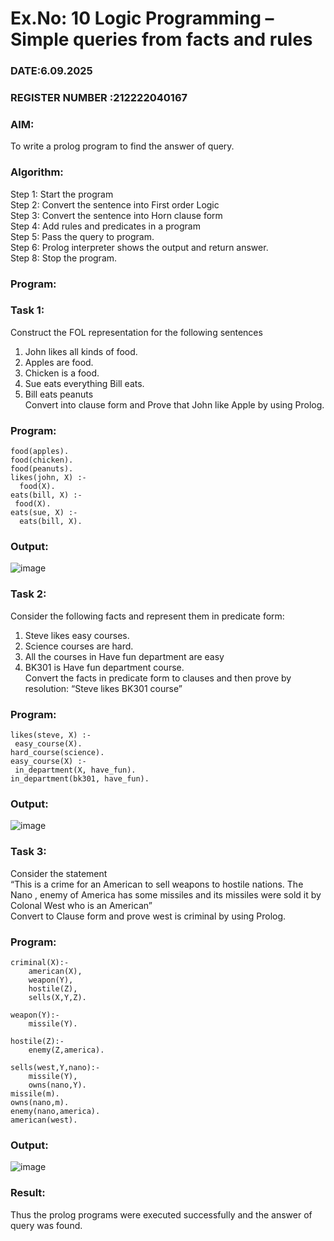 # Ex.No: 10  Logic Programming –  Simple queries from facts and rules
### DATE:6.09.2025                                                                           
### REGISTER NUMBER :212222040167
### AIM: 
To write a prolog program to find the answer of query. 
###  Algorithm:
 Step 1: Start the program <br> 
 Step 2: Convert the sentence into First order Logic  <br> 
 Step 3:  Convert the sentence into Horn clause form  <br> 
 Step 4: Add rules and predicates in a program   <br> 
 Step 5:  Pass the query to program. <br> 
 Step 6: Prolog interpreter shows the output and return answer. <br> 
 Step 8:  Stop the program.
### Program:
### Task 1:
Construct the FOL representation for the following sentences <br> 
1.	John likes all kinds of food.  <br> 
2.	Apples are food.  <br> 
3.	Chicken is a food.  <br> 
4.	Sue eats everything Bill eats. <br> 
5.	 Bill eats peanuts  <br> 
   Convert into clause form and Prove that John like Apple by using Prolog. <br> 
### Program:
```
food(apples).
food(chicken).
food(peanuts).
likes(john, X) :-
  food(X).
eats(bill, X) :-
 food(X).
eats(sue, X) :-
  eats(bill, X).
```

### Output:
![image](https://github.com/Rajithxx/AI_Lab_2023-24/assets/148357145/c3034336-258c-4077-b01d-27415fb7d372)

### Task 2:
Consider the following facts and represent them in predicate form: <br>              
1.	Steve likes easy courses. <br> 
2.	Science courses are hard. <br> 
3. All the courses in Have fun department are easy <br> 
4. BK301 is Have fun department course.<br> 
Convert the facts in predicate form to clauses and then prove by resolution: “Steve likes BK301 course”<br> 

### Program:
```
likes(steve, X) :-
 easy_course(X).
hard_course(science).
easy_course(X) :-
 in_department(X, have_fun).
in_department(bk301, have_fun).
```

### Output:
![image](https://github.com/Rajithxx/AI_Lab_2023-24/assets/148357145/38a485f0-1385-4bd8-905d-b774930886a5)

### Task 3:
Consider the statement <br> 
“This is a crime for an American to sell weapons to hostile nations. The Nano , enemy of America has some missiles and its missiles were sold it by Colonal West who is an American” <br> 
Convert to Clause form and prove west is criminal by using Prolog.<br> 
### Program:
```
criminal(X):-
    american(X),
    weapon(Y),
    hostile(Z),
    sells(X,Y,Z).

weapon(Y):-
    missile(Y).

hostile(Z):-
    enemy(Z,america).

sells(west,Y,nano):-
    missile(Y),
    owns(nano,Y).
missile(m).
owns(nano,m).
enemy(nano,america).
american(west).
```

### Output:
![image](https://github.com/Rajithxx/AI_Lab_2023-24/assets/148357145/0d91172b-9b7c-40ad-8560-1545a4c81656)

### Result:
Thus the prolog programs were executed successfully and the answer of query was found.
